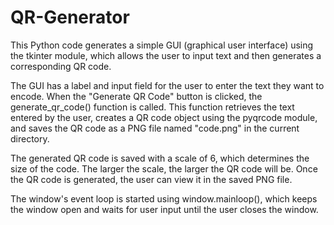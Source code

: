 # QR-Generator

This Python code generates a simple GUI (graphical user interface) using the tkinter module, which allows the user to input text and then generates a corresponding QR code.

The GUI has a label and input field for the user to enter the text they want to encode. When the "Generate QR Code" button is clicked, the generate_qr_code() function is called. This function retrieves the text entered by the user, creates a QR code object using the pyqrcode module, and saves the QR code as a PNG file named "code.png" in the current directory.

The generated QR code is saved with a scale of 6, which determines the size of the code. The larger the scale, the larger the QR code will be. Once the QR code is generated, the user can view it in the saved PNG file.

The window's event loop is started using window.mainloop(), which keeps the window open and waits for user input until the user closes the window.



